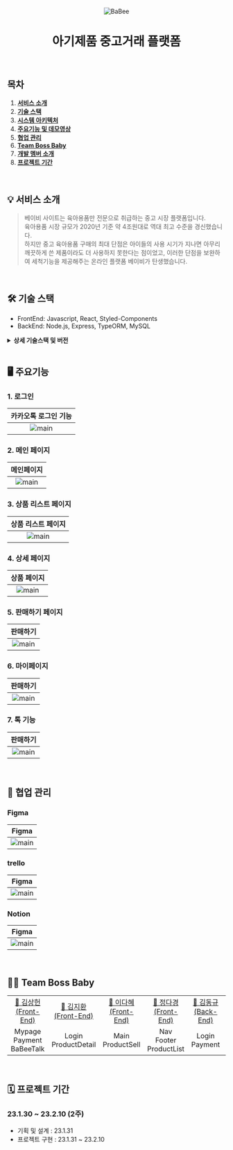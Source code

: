 <div align="center">
  <br />
  <img src="./public/images/BaBee.png" alt="BaBee" />
  <br />
  <h1>아기제품 중고거래 플랫폼</h1>
  <br />
</div>

## 목차

1. [**서비스 소개**](#1)
2. [**기술 스택**](#2)
3. [**시스템 아키텍처**](#3)
4. [**주요기능 및 데모영상**](#4)
5. [**협업 관리**](#5)
6. [**Team Boss Baby**](#6)
7. [**개발 멤버 소개**](#7)
8. [**프로젝트 기간**](#8)

<br/>

<div id="1"></div>

## 💡 서비스 소개

> 베이비 사이트는 육아용품만 전문으로 취급하는 중고 시장 플랫폼입니다. <br />
> 육아용품 시장 규모가 2020년 기준 약 4조원대로 역대 최고 수준을 경신했습니다. <br />
> 하지만 중고 육아용품 구매의 최대 단점은 아이들의 사용 시기가 지나면 아무리 깨끗하게 쓴 제품이라도 더 사용하지 못한다는 점이었고, 이러한 단점을 보완하여 세척기능을 제공해주는 온라인 플랫폼 베이비가 탄생했습니다.

<br/>

<div id="2"></div>

## 🛠️ 기술 스택

- FrontEnd: Javascript, React, Styled-Components
- BackEnd: Node.js, Express, TypeORM, MySQL <br />

<details><summary> <b> 상세 기술스택 및 버전</b> </summary>

| 구분     | 기술스택        | 상세내용           | 버전   |
| -------- | --------------- | ------------------ | ------ |
| 공통     | 버전관리        | Git&Github         | \-     |
|          | 일정관리        | trello             | \-     |
|          | 커뮤니케이션    | Slack, Notion      | \-     |
|          | IDE             | Visual Studio Code | 1.75   |
| BackEnd  | DB              | MySQL              | \-     |
|          | TypeORM         |                    | \-     |
|          | API Docs        | Postman            | 10.9.8 |
|          | Node.js         |                    |        |
|          | Express         |                    |        |
| FrontEnd | HTML5           |                    | \-     |
|          | CSS3            |                    | \-     |
|          | JavaScript(ES6) |                    | \-     |
|          | React           | React              | 18.2.0 |
|          | React           | styled-components  | 5.3.6  |
| Server   | 서버            | AWS EC2            | \-     |

</details>

<br />

<div id="3"></div>

## 🖥️ 주요기능

### 1. 로그인

|                  카카오톡 로그인 기능                  |
| :----------------------------------------------------: |
| <img src="./public/images/kakaoIcon.png" alt="main" /> |

### 2. 메인 페이지

|                        메인페이지                         |
| :-------------------------------------------------------: |
| <img src="./public/images/Main/banner1.jpg" alt="main" /> |

### 3. 상품 리스트 페이지

|                    상품 리스트 페이지                     |
| :-------------------------------------------------------: |
| <img src="./public/images/Main/banner1.jpg" alt="main" /> |

### 4. 상세 페이지

|                        상품 페이지                        |
| :-------------------------------------------------------: |
| <img src="./public/images/Main/banner1.jpg" alt="main" /> |

### 5. 판매하기 페이지

|                         판매하기                          |
| :-------------------------------------------------------: |
| <img src="./public/images/Main/banner1.jpg" alt="main" /> |

### 6. 마이페이지

|                         판매하기                          |
| :-------------------------------------------------------: |
| <img src="./public/images/Main/banner1.jpg" alt="main" /> |

### 7. 톡 기능

|                         판매하기                          |
| :-------------------------------------------------------: |
| <img src="./public/images/Main/banner1.jpg" alt="main" /> |

<br/>

<div id="4"></div>

## 👥 협업 관리

### Figma

|                           Figma                           |
| :-------------------------------------------------------: |
| <img src="./public/images/Main/banner1.jpg" alt="main" /> |

### trello

|                           Figma                           |
| :-------------------------------------------------------: |
| <img src="./public/images/Main/banner1.jpg" alt="main" /> |

### Notion

|                           Figma                           |
| :-------------------------------------------------------: |
| <img src="./public/images/Main/banner1.jpg" alt="main" /> |

<br />

<div id="5"></div>

## 👶🏻 Team Boss Baby

<table>
    <tr>
        <td height="auto" align="center"> <a href="https://github.com/sangheon-k"> 🙂 김상헌 <br>(Front-End)</a></td>
        <td height="auto" align="center"> <a href="https://github.com/jhjhjh01000"> 🙂 김지환 <br>(Front-End)</a></td>
        <td height="auto" align="center"> <a href="https://github.com/sally-dot"> 🙂 이다혜 <br>(Front-End) </a></td>
        <td height="auto" align="center"> <a href="https://github.com/Jeong-Dagyeong"> 🙂 정다경 <br>(Front-End) </a> <br></td>
        <td height="auto" align="center"> <a href="https://github.com/pythakyu"> 🙂 김동규 <br>(Back-End) </a></td>
        <td height="auto" align="center"> <a href="https://github.com/yeyunny"> 🙂 심예윤 <br>(Back-End) </a></td>
    </tr>
    <tr>
        <td align="center">Mypage<br/>Payment<br/>BaBeeTalk</td>
        <td align="center">Login<br/>ProductDetail</td>
        <td align="center">Main<br/>ProductSell</td>
        <td align="center">Nav<br/>Footer<br/>ProductList</td>
        <td align="center">Login<br/>Payment</td>
        <td align="center">Product<br/>Mypage</td>
    </tr>
</table>

<br />

<div id="6"></div>

## 🗓 프로젝트 기간

### 23.1.30 ~ 23.2.10 (2주)

- 기획 및 설계 : 23.1.31
- 프로젝트 구현 : 23.1.31 ~ 23.2.10
